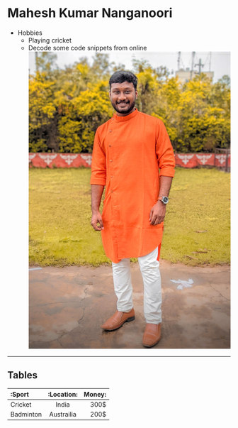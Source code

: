 # Mahesh Kumar Nanganoori
* Hobbies
    * Playing cricket 
    * Decode some code snippets from online 
![Mahesh_Kumar](/Mahesh.jpg) 
*******************************************************************************
## Tables
|:Sport|:Location:|Money:|
|:---|:---:|---:|
|Cricket|India|300$|
|Badminton|Austrailia|200$| 
  